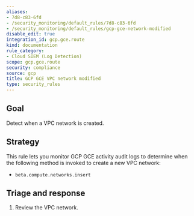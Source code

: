 ```yaml
---
aliases:
- 7d8-c83-6fd
- /security_monitoring/default_rules/7d8-c83-6fd
- /security_monitoring/default_rules/gcp-gce-network-modified
disable_edit: true
integration_id: gcp.gce.route
kind: documentation
rule_category:
- Cloud SIEM (Log Detection)
scope: gcp.gce.route
security: compliance
source: gcp
title: GCP GCE VPC network modified
type: security_rules
---
```


## Goal
Detect when a VPC network is created. 

## Strategy
This rule lets you monitor GCP GCE activity audit logs to determine when the following method is invoked to create a new VPC network:

* `beta.compute.networks.insert`

## Triage and response
1. Review the VPC network.
